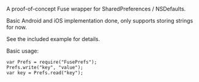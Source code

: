 A proof-of-concept Fuse wrapper for SharedPreferences / NSDefaults.

Basic Android and iOS implementation done, only supports storing strings for now.

See the included example for details.

Basic usage:

	var Prefs = require("FusePrefs");
	Prefs.write("key", "value");
	var key = Prefs.read("key");
